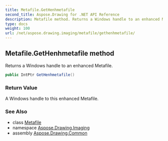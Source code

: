 ```yaml
---
title: Metafile.GetHenhmetafile
second_title: Aspose.Drawing for .NET API Reference
description: Metafile method. Returns a Windows handle to an enhanced Metafile
type: docs
weight: 100
url: /net/aspose.drawing.imaging/metafile/gethenhmetafile/
---
```

## Metafile.GetHenhmetafile method

Returns a Windows handle to an enhanced Metafile.

```csharp
public IntPtr GetHenhmetafile()
```

### Return Value

A Windows handle to this enhanced Metafile.

### See Also

* class [Metafile](../)
* namespace [Aspose.Drawing.Imaging](../../metafile/)
* assembly [Aspose.Drawing.Common](../../../)


